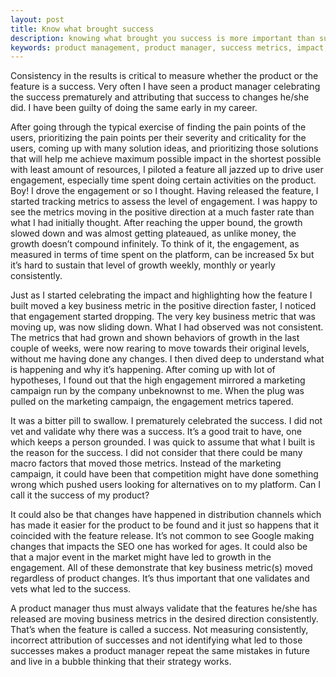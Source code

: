```yaml
---
layout: post
title: Know what brought success
description: knowing what brought you success is more important than success itself
keywords: product management, product manager, success metrics, impact, product success, drive engagement
---
```



Consistency in the results is critical to measure whether the product or the feature is a success. Very often I have seen a product manager celebrating the success prematurely and attributing that success to changes he/she did. I have been guilty of doing the same early in my career.

After going through the typical exercise of finding the pain points of the users, prioritizing the pain points per their severity and criticality for the users, coming up with many solution ideas, and prioritizing those solutions that will help me achieve maximum possible impact in the shortest possible with least amount of resources, I piloted a feature all jazzed up to drive user engagement, especially time spent doing certain activities on the product. Boy! I drove the engagement or so I thought. Having released the feature, I started tracking metrics to assess the level of engagement. I was happy to see the metrics moving in the positive direction at a much faster rate than what I had initially thought. After reaching the upper bound, the growth slowed down and was almost getting plateaued, as unlike money, the growth doesn’t compound infinitely. To think of it, the engagement, as measured in terms of time spent on the platform, can be increased 5x but it’s hard to sustain that level of growth weekly, monthly or yearly consistently.

Just as I started celebrating the impact and highlighting how the feature I built moved a key business metric in the positive direction faster, I noticed that engagement started dropping. The very key business metric that was moving up, was now sliding down. What I had observed was not consistent. The metrics that had grown and shown behaviors of growth in the last couple of weeks, were now rearing to move towards their original levels, without me having done any changes. I then dived deep to understand what is happening and why it’s happening. After coming up with lot of hypotheses, I found out that the high engagement mirrored a marketing campaign run by the company unbeknownst to me. When the plug was pulled on the marketing campaign, the engagement metrics tapered.

It was a bitter pill to swallow. I prematurely celebrated the success. I did not vet and validate why there was a success. It’s a good trait to have, one which keeps a person grounded. I was quick to assume that what I built is the reason for the success. I did not consider that there could be many macro factors that moved those metrics.  Instead of the marketing campaign, it could have been that competition might have done something wrong which pushed users looking for alternatives on to my platform. Can I call it the success of my product?

It could also be that changes have happened in distribution channels which has made it easier for the product to be found and it just so happens that it coincided with the feature release. It’s not common to see Google making changes that impacts the SEO one has worked for ages. It could also be that a major event in the market might have led to growth in the engagement. All of these demonstrate that key business metric(s) moved regardless of product changes. It’s thus important that one validates and vets what led to the success.

A product manager thus must always validate that the features he/she has released are moving business metrics in the desired direction consistently. That’s when the feature is called a success. Not measuring consistently, incorrect attribution of successes and not identifying what led to those successes makes a product manager repeat the same mistakes in future and live in a bubble thinking that their strategy works.
